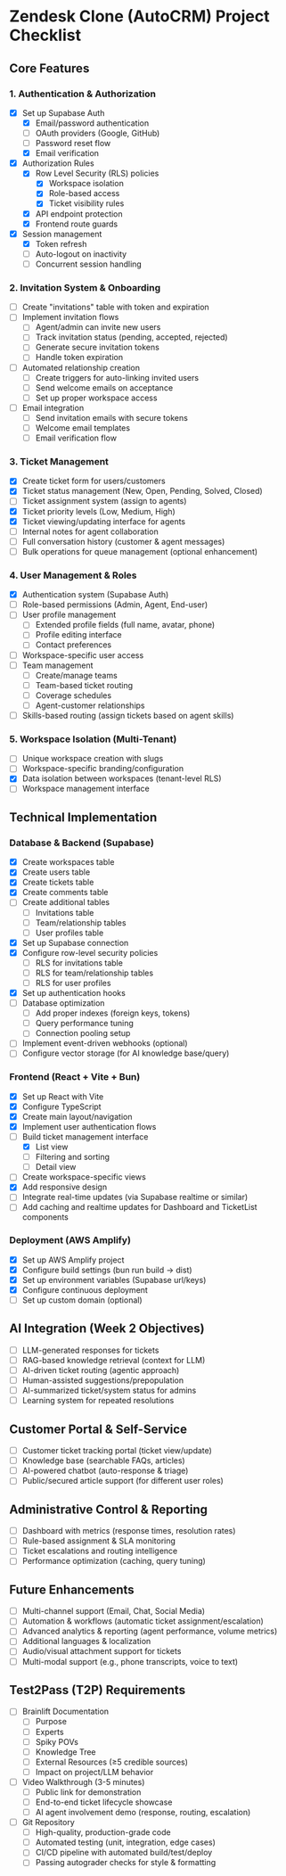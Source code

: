 # Zendesk Clone (AutoCRM) Project Checklist

## Core Features

### 1. Authentication & Authorization
- [x] Set up Supabase Auth
  - [x] Email/password authentication
  - [ ] OAuth providers (Google, GitHub)
  - [ ] Password reset flow
  - [x] Email verification
- [x] Authorization Rules
  - [x] Row Level Security (RLS) policies
    - [x] Workspace isolation
    - [x] Role-based access
    - [x] Ticket visibility rules
  - [x] API endpoint protection
  - [x] Frontend route guards
- [x] Session management
  - [x] Token refresh
  - [ ] Auto-logout on inactivity
  - [ ] Concurrent session handling

### 2. Invitation System & Onboarding
- [ ] Create "invitations" table with token and expiration
- [ ] Implement invitation flows
  - [ ] Agent/admin can invite new users
  - [ ] Track invitation status (pending, accepted, rejected)
  - [ ] Generate secure invitation tokens
  - [ ] Handle token expiration
- [ ] Automated relationship creation
  - [ ] Create triggers for auto-linking invited users
  - [ ] Send welcome emails on acceptance
  - [ ] Set up proper workspace access
- [ ] Email integration
  - [ ] Send invitation emails with secure tokens
  - [ ] Welcome email templates
  - [ ] Email verification flow

### 3. Ticket Management
- [x] Create ticket form for users/customers
- [x] Ticket status management (New, Open, Pending, Solved, Closed)
- [ ] Ticket assignment system (assign to agents)
- [x] Ticket priority levels (Low, Medium, High)
- [x] Ticket viewing/updating interface for agents
- [ ] Internal notes for agent collaboration
- [ ] Full conversation history (customer & agent messages)
- [ ] Bulk operations for queue management (optional enhancement)

### 4. User Management & Roles
- [x] Authentication system (Supabase Auth)
- [ ] Role-based permissions (Admin, Agent, End-user)
- [ ] User profile management
  - [ ] Extended profile fields (full name, avatar, phone)
  - [ ] Profile editing interface
  - [ ] Contact preferences
- [ ] Workspace-specific user access
- [ ] Team management
  - [ ] Create/manage teams
  - [ ] Team-based ticket routing
  - [ ] Coverage schedules
  - [ ] Agent-customer relationships
- [ ] Skills-based routing (assign tickets based on agent skills)

### 5. Workspace Isolation (Multi-Tenant)
- [ ] Unique workspace creation with slugs
- [ ] Workspace-specific branding/configuration
- [x] Data isolation between workspaces (tenant-level RLS)
- [ ] Workspace management interface

## Technical Implementation

### Database & Backend (Supabase)
- [x] Create workspaces table
- [x] Create users table
- [x] Create tickets table
- [x] Create comments table
- [ ] Create additional tables
  - [ ] Invitations table
  - [ ] Team/relationship tables
  - [ ] User profiles table
- [x] Set up Supabase connection
- [x] Configure row-level security policies
  - [ ] RLS for invitations table
  - [ ] RLS for team/relationship tables
  - [ ] RLS for user profiles
- [x] Set up authentication hooks
- [ ] Database optimization
  - [ ] Add proper indexes (foreign keys, tokens)
  - [ ] Query performance tuning
  - [ ] Connection pooling setup
- [ ] Implement event-driven webhooks (optional)
- [ ] Configure vector storage (for AI knowledge base/query)

### Frontend (React + Vite + Bun)
- [x] Set up React with Vite
- [x] Configure TypeScript
- [x] Create main layout/navigation
- [x] Implement user authentication flows
- [ ] Build ticket management interface
  - [x] List view
  - [ ] Filtering and sorting
  - [ ] Detail view
- [ ] Create workspace-specific views
- [x] Add responsive design
- [ ] Integrate real-time updates (via Supabase realtime or similar)
- [ ] Add caching and realtime updates for Dashboard and TicketList components

### Deployment (AWS Amplify)
- [x] Set up AWS Amplify project
- [x] Configure build settings (bun run build → dist)
- [x] Set up environment variables (Supabase url/keys)
- [x] Configure continuous deployment
- [ ] Set up custom domain (optional)

## AI Integration (Week 2 Objectives)
- [ ] LLM-generated responses for tickets
- [ ] RAG-based knowledge retrieval (context for LLM)
- [ ] AI-driven ticket routing (agentic approach)
- [ ] Human-assisted suggestions/prepopulation
- [ ] AI-summarized ticket/system status for admins
- [ ] Learning system for repeated resolutions

## Customer Portal & Self-Service
- [ ] Customer ticket tracking portal (ticket view/update)
- [ ] Knowledge base (searchable FAQs, articles)
- [ ] AI-powered chatbot (auto-response & triage)
- [ ] Public/secured article support (for different user roles)

## Administrative Control & Reporting
- [ ] Dashboard with metrics (response times, resolution rates)
- [ ] Rule-based assignment & SLA monitoring
- [ ] Ticket escalations and routing intelligence
- [ ] Performance optimization (caching, query tuning)

## Future Enhancements
- [ ] Multi-channel support (Email, Chat, Social Media)
- [ ] Automation & workflows (automatic ticket assignment/escalation)
- [ ] Advanced analytics & reporting (agent performance, volume metrics)
- [ ] Additional languages & localization
- [ ] Audio/visual attachment support for tickets
- [ ] Multi-modal support (e.g., phone transcripts, voice to text)

## Test2Pass (T2P) Requirements
- [ ] Brainlift Documentation
  - [ ] Purpose
  - [ ] Experts
  - [ ] Spiky POVs
  - [ ] Knowledge Tree
  - [ ] External Resources (≥5 credible sources)
  - [ ] Impact on project/LLM behavior
- [ ] Video Walkthrough (3-5 minutes)
  - [ ] Public link for demonstration
  - [ ] End-to-end ticket lifecycle showcase
  - [ ] AI agent involvement demo (response, routing, escalation)
- [ ] Git Repository
  - [ ] High-quality, production-grade code
  - [ ] Automated testing (unit, integration, edge cases)
  - [ ] CI/CD pipeline with automated build/test/deploy
  - [ ] Passing autograder checks for style & formatting 
